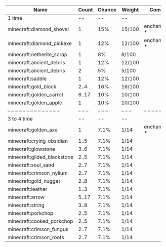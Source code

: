 | Name                        | Count | Chance | Weight | Comment         |
| --------------------------- | ----- | ------ | ------ | --------------- |
| 1 time                      |    -- |     -- |     -- |                 |
| minecraft:diamond_shovel    |     1 |    15% | 15/100 | enchantments: * |
| minecraft:diamond_pickaxe   |     1 |    12% | 12/100 | enchantments: * |
| minecraft:netherite_scrap   |     1 |     8% |  8/100 |                 |
| minecraft:ancient_debris    |     1 |    12% | 12/100 |                 |
| minecraft:ancient_debris    |     2 |     5% |  5/100 |                 |
| minecraft:saddle            |     1 |    12% | 12/100 |                 |
| minecraft:gold_block        |  2..4 |    16% | 16/100 |                 |
| minecraft:golden_carrot     | 8..17 |    10% | 10/100 |                 |
| minecraft:golden_apple      |     1 |    10% | 10/100 |                 |
| – – – – – – – – – – – – – – | – – – | – – –  | – – –  | – – – – – – – – |
| 3 to 4 time                 |    -- |     -- |     -- |                 |
| minecraft:golden_axe        |     1 |   7.1% |   1/14 | enchantments: * |
| minecraft:crying_obsidian   |  1..5 |   7.1% |   1/14 |                 |
| minecraft:glowstone         |  3..6 |   7.1% |   1/14 |                 |
| minecraft:gilded_blackstone |  2..5 |   7.1% |   1/14 |                 |
| minecraft:soul_sand         |  2..7 |   7.1% |   1/14 |                 |
| minecraft:crimson_nylium    |  2..7 |   7.1% |   1/14 |                 |
| minecraft:gold_nugget       |  2..8 |   7.1% |   1/14 |                 |
| minecraft:leather           |  1..3 |   7.1% |   1/14 |                 |
| minecraft:arrow             | 5..17 |   7.1% |   1/14 |                 |
| minecraft:string            |  3..8 |   7.1% |   1/14 |                 |
| minecraft:porkchop          |  2..5 |   7.1% |   1/14 |                 |
| minecraft:cooked_porkchop   |  2..5 |   7.1% |   1/14 |                 |
| minecraft:crimson_fungus    |  2..7 |   7.1% |   1/14 |                 |
| minecraft:crimson_roots     |  2..7 |   7.1% |   1/14 |                 |